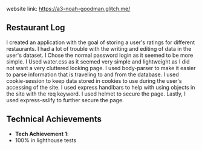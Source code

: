 website link: https://a3-noah-goodman.glitch.me/

## Restaurant Log

I created an application with the goal of storing a user's ratings for different restaurants. I had a lot of trouble with the writing and editing of data in the user's dataset. I Chose the normal password login as it seemed to be more simple. I Used water.css as it seemed very simple and lightweight as I did not want a very cluttered looking page. I used body-parser to make it easier to parse information that is traveling to and from the database. I used cookie-session to keep data stored in cookies to use during the user's accessing of the site. I used express handlbars to help with using objects in the site with the req keyword. I used helmet to secure the page. Lastly, I used express-sslify to further secure the page.
## Technical Achievements
- **Tech Achievement 1**: 
- 100% in lighthouse tests

